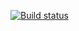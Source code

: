 [![Build status](https://ci.appveyor.com/api/projects/status/d62x7ym1qp0rtee5/branch/main?svg=true)](https://ci.appveyor.com/project/Krideinside/selenide/branch/main)
